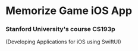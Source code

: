 #  Memorize Game iOS App

### Stanford University's course CS193p 
(Developing Applications for iOS using SwiftUI)

